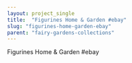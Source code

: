 ```yaml
---
layout: project_single
title:  "Figurines Home & Garden #ebay"
slug: "figurines-home-garden-ebay"
parent: "fairy-gardens-collections"
---
```

Figurines Home & Garden #ebay